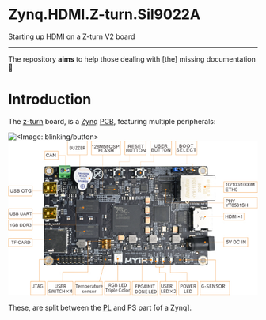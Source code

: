 # Zynq.HDMI.Z-turn.Sil9022A

Starting up HDMI on a Z-turn V2 board

---

The repository **aims** to help those dealing with [the] missing documentation 🥶

# Introduction

The [z-turn][z-turn] board, is a [Zynq][Zynq] [PCB][PCB], featuring multiple peripherals:

![<Image: blinking/button>](img/z-turn.blinks.button.gif)
![<Image: peripherals>](img/z-turn.peripherals.jpg)

These, are split between the <abbr title="Programmable Logic">PL</abbr> and PS part [of a Zynq].

<!-- References/ invisible parts -->

[z-turn]: https://www.myirtech.com/list.asp?id=708
[Zynq]: https://www.amd.com/en/products/adaptive-socs-and-fpgas/soc/zynq-7000.html
[PCB]: https://en.wikipedia.org/wiki/Printed_circuit_board